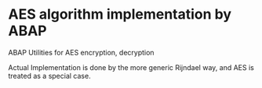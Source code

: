 # AES algorithm implementation by ABAP
ABAP Utilities for AES encryption, decryption

Actual Implementation is done by the more generic Rijndael way, and AES is treated as a special case.
